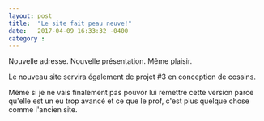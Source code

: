 ```yaml
---
layout: post
title:  "Le site fait peau neuve!"
date:   2017-04-09 16:33:32 -0400
category :
---
```

Nouvelle adresse. Nouvelle présentation. Même plaisir.

Le nouveau site servira également de projet #3 en conception de cossins.

Même si je ne vais finalement pas pouvor lui remettre cette version parce qu'elle est un eu trop avancé et ce que le prof, c'est plus quelque chose comme l'ancien site.
